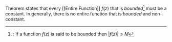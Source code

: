 Theorem states that every [[Entire Function]] $f(z)$ that is _bounded_[^1] must be a constant. In generally, there is no entire function that is _bounded_ and non-constant.

[^1]: : If a function $f(z)$ is said to be bounded then $|f(z)| \leq M$